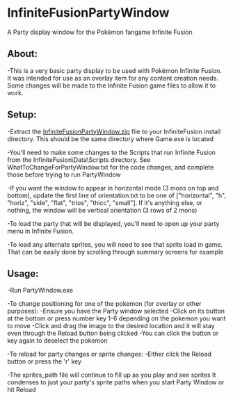 # InfiniteFusionPartyWindow
A Party display window for the Pokémon fangame Infinite Fusion

## About:
	
 -This is a very basic party display to be used with Pokémon Infinite Fusion. It was intended for use as an overlay item
		for any content creation needs. Some changes will be made to the Infinite Fusion game files to allow it to work.


## Setup:
 
 -Extract the [InfiniteFusionPartyWindow.zip](https://github.com/user-attachments/files/17357828/InfiniteFusionPartyWindow.zip) file to your InfiniteFusion install directory. This should be the same directory where Game.exe is located

 -You'll need to make some changes to the Scripts that run Infinite Fusion from the InfiniteFusion\Data\Scripts directory. See WhatToChangeForPartyWindow.txt for the code changes, and complete those before trying to run PartyWindow
	
 -If you want the window to appear in horizontal mode (3 mons on top and bottom), update the first line of orientation.txt to 
       be one of ["horizontal", "h", "horiz", "side", "flat", "trios", "thicc", "small"]. If it's anything else, or nothing, the window will be vertical orientation (3 rows of 2 mons)
	
 -To load the party that will be displayed, you'll need to open up your party menu in Infinite Fusion.
	
 -To load any alternate sprites, you will need to see that sprite load in game. That can be easily done by scrolling through summary screens for example
		
		
## Usage:
  
  -Run PartyWindow.exe 
	
  -To change positioning for one of the pokemon (for overlay or other purposes): 
		-Ensure you have the Party window selected
		-Click on its button at the bottom or press number key 1-6 depending on the pokemon you want to move
		-Click and drag the image to the desired location and it will stay even through the Reload button being clicked
		-You can click the button or key again to deselect the pokemon
	
 -To reload for party changes or sprite changes:
		-Either click the Reload button or press the 'r' key
		
		
 -The sprites_path file will continue to fill up as you play and see sprites
		It condenses to just your party's sprite paths when you start Party Window or hit Reload
